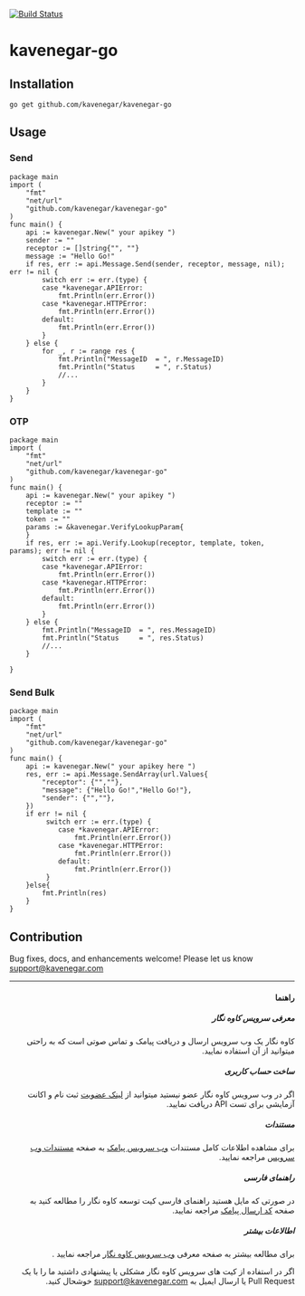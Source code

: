 [![Build Status](https://travis-ci.org/KaveNegar/kavenegar-go.svg?branch=master)](https://travis-ci.org/KaveNegar/kavenegar-go)
 
# kavenegar-go 
 
 
## Installation
```
go get github.com/kavenegar/kavenegar-go
```
## Usage
### Send
```golang
package main
import (
	"fmt"
	"net/url"
	"github.com/kavenegar/kavenegar-go"
)
func main() {
	api := kavenegar.New(" your apikey ")
	sender := ""                 
	receptor := []string{"", ""}
	message := "Hello Go!" 
	if res, err := api.Message.Send(sender, receptor, message, nil); err != nil {
		switch err := err.(type) {
		case *kavenegar.APIError:
			fmt.Println(err.Error())
		case *kavenegar.HTTPError:
			fmt.Println(err.Error())
		default:
			fmt.Println(err.Error())
		}
	} else {
		for _, r := range res {
			fmt.Println("MessageID 	= ", r.MessageID)
			fmt.Println("Status    	= ", r.Status)
			//...
		}
	}
}
```
### OTP
```golang
package main
import (
	"fmt"
	"net/url"
	"github.com/kavenegar/kavenegar-go"
)
func main() {
	api := kavenegar.New(" your apikey ")
	receptor := ""
	template := ""
	token := ""
	params := &kavenegar.VerifyLookupParam{
	}
	if res, err := api.Verify.Lookup(receptor, template, token, params); err != nil {
		switch err := err.(type) {
		case *kavenegar.APIError:
			fmt.Println(err.Error())
		case *kavenegar.HTTPError:
			fmt.Println(err.Error())
		default:
			fmt.Println(err.Error())
		}
	} else {
		fmt.Println("MessageID 	= ", res.MessageID)
		fmt.Println("Status    	= ", res.Status)
		//...
	}

}
```
### Send Bulk
```golang
package main
import (
	"fmt"
	"net/url"
	"github.com/kavenegar/kavenegar-go"
)
func main() {
	api := kavenegar.New(" your apikey here ")	
	res, err := api.Message.SendArray(url.Values{
		"receptor": {"",""},
		"message": {"Hello Go!","Hello Go!"},
		"sender": {"",""},
	})
	if err != nil {
         switch err := err.(type) {
			case *kavenegar.APIError:
				fmt.Println(err.Error())
			case *kavenegar.HTTPError:
				fmt.Println(err.Error())
			default:
				fmt.Println(err.Error())
         }
	}else{
		fmt.Println(res)
	}
}
```
## Contribution
Bug fixes, docs, and enhancements welcome! Please let us know support@kavenegar.com

<hr>

<div dir='rtl'>

	
#### راهنما

##### معرفی سرویس کاوه نگار

کاوه نگار یک وب سرویس ارسال و دریافت پیامک و تماس صوتی است که به راحتی میتوانید از آن استفاده نمایید.

##### ساخت حساب کاربری

اگر در وب سرویس کاوه نگار عضو نیستید میتوانید از [لینک عضویت](http://panel.kavenegar.com/client/membership/register) ثبت نام  و اکانت آزمایشی برای تست API دریافت نمایید.

##### مستندات

برای مشاهده اطلاعات کامل مستندات [وب سرویس پیامک](http://kavenegar.com/وب-سرویس-پیامک.html)  به صفحه [مستندات وب سرویس](http://kavenegar.com/rest.html) مراجعه نمایید.

##### راهنمای فارسی

در صورتی که مایل هستید راهنمای فارسی کیت توسعه کاوه نگار را مطالعه کنید به صفحه [کد ارسال پیامک](http://kavenegar.com/sdk.html) مراجعه نمایید.

##### اطالاعات بیشتر
برای مطالعه بیشتر به صفحه معرفی [وب سرویس کاوه نگار](http://kavenegar.com/%D9%88%D8%A8%D8%B3%D8%B1%D9%88%DB%8C%D8%B3-%D9%BE%DB%8C%D8%A7%D9%85%DA%A9.html) مراجعه نمایید .

 اگر در استفاده از کیت های سرویس کاوه نگار مشکلی یا پیشنهادی  داشتید ما را با یک Pull Request  یا  ارسال ایمیل به support@kavenegar.com  خوشحال کنید.
 

</div>
